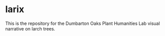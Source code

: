# larix
This is the repository for the Dumbarton Oaks Plant Humanities Lab visual narrative on larch trees.
